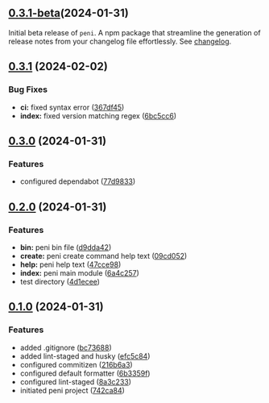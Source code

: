 ## [0.3.1-beta]()(2024-01-31)

Initial beta release of `peni`.
A npm package that streamline the generation of release notes from your changelog file effortlessly. See [changelog](https://github.com/zhid0399123/peni/blob/main/CHANGELOG.md).

## [0.3.1](https://github.com/zhid0399123/peni/compare/0.3.0...0.3.1) (2024-02-02)

### Bug Fixes

- **ci:** fixed syntax error ([367df45](https://github.com/zhid0399123/peni/commit/367df45e637e6316aeed4483775eafd9b4bb6e68))
- **index:** fixed version matching regex ([6bc5cc6](https://github.com/zhid0399123/peni/commit/6bc5cc6feaa51b5429fe469205eb39270c271ee7))

## [0.3.0](https://github.com/zhid0399123/peni/compare/0.2.0...0.3.0) (2024-01-31)

### Features

- configured dependabot ([77d9833](https://github.com/zhid0399123/peni/commit/77d98338e5e66f22f8f35186c563c2b5d02cfb6c))

## [0.2.0](https://github.com/zhid0399123/peni/compare/0.1.0...0.2.0) (2024-01-31)

### Features

- **bin:** peni bin file ([d9dda42](https://github.com/zhid0399123/peni/commit/d9dda42be14cc3d0680aaffd577ecc225e58fe76))
- **create:** peni create command help text ([09cd052](https://github.com/zhid0399123/peni/commit/09cd05245da50dbf9a5efd948b232be9a3c5f96c))
- **help:** peni help text ([47cce98](https://github.com/zhid0399123/peni/commit/47cce981675b840a91e62ff5e45f8e3fb76352da))
- **index:** peni main module ([6a4c257](https://github.com/zhid0399123/peni/commit/6a4c2577f654f202791c2c41501ce9ab0867d7ee))
- test directory ([4d1ecee](https://github.com/zhid0399123/peni/commit/4d1eceec94e75c0d37115a49550ed87efdecaf03))

## [0.1.0](https://github.com/zhid0399123/peni/compare/742ca84fedff4fbe91b69dd76554251d4c6d5827...0.1.0) (2024-01-31)

### Features

- added .gitignore ([bc73688](https://github.com/zhid0399123/peni/commit/bc736889ab3d2dec2d65863d64002ebfbdf3b9bf))
- added lint-staged and husky ([efc5c84](https://github.com/zhid0399123/peni/commit/efc5c847852296c89a5ee9e977115bc6fe75521c))
- configured commitizen ([216b6a3](https://github.com/zhid0399123/peni/commit/216b6a33b47e38a4ad2ac87e329a2db2be038b6b))
- configured default formatter ([6b3359f](https://github.com/zhid0399123/peni/commit/6b3359f2b32ad286601c056770552240e01768ad))
- configured lint-staged ([8a3c233](https://github.com/zhid0399123/peni/commit/8a3c233400104c442a9b08a00ecaaca92e11b832))
- initiated peni project ([742ca84](https://github.com/zhid0399123/peni/commit/742ca84fedff4fbe91b69dd76554251d4c6d5827))
